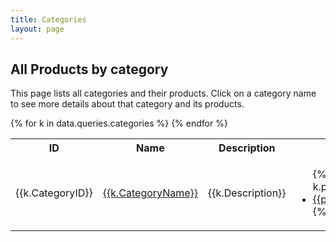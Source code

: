 ```yaml
---
title: Categories
layout: page
---
```


## All Products by category

This page lists all categories and their products. Click on a category name to see more details about that category and its products.

<table>
	<tr>
		<th>ID</th>
		<th>Name</th>
		<th>Description</th>
		<th>Products</th>
	</tr>
	{% for k in data.queries.categories %}
	<tr>
		<td>{{k.CategoryID}}</td>
		<td><a href="/categories/{{k.CategoryID}}.html">{{k.CategoryName}}</td>
		<td>{{k.Description}}</td>
		<td>
            <ul>
			{% for p in k.products -%}
				<li>
                    <a href="/products/{{p.ProductID}}.html">{{p.ProductName}}</a>
                </li>
			{% endfor %}
            </li>
		</td>
	</tr>
	{% endfor %}
</table>